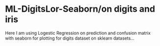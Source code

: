 # ML-DigitsLor-Seaborn/on digits and iris
Here I am using Logestic Regression on prediction and confusion matrix with seaborn for plotting for digits dataset on sklearn datasets...
